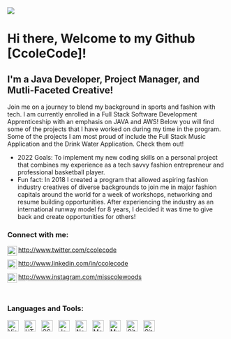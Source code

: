 
<head>
<img src = "Github Banner (2).png"></img>
</head>
<body>

  
  <h1> Hi there, Welcome to my Github [CcoleCode]!
  
## I'm a Java Developer, Project Manager, and Mutli-Faceted Creative!
  
Join me on a journey to blend my background in sports and fashion with tech.
I am currently enrolled in a Full Stack Software Development Apprenticeship with an emphasis on JAVA and AWS! Below you will find some of the projects that I have worked on during my time in the program. Some of the projects I am most proud of include the Full Stack Music Application and the Drink Water Application. Check them out!

- 2022 Goals: To implement my new coding skills on a personal project that combines my experience as a tech savvy fashion entrepreneur and professional basketball player. 
- Fun fact: In 2018 I created a program that allowed aspiring fashion industry creatives of diverse backgrounds to join me in major fashion capitals around the world for a week of workshops, networking and resume building opportunities. After experiencing the industry as an international runway model for 8 years, I decided it was time to give back and create opportunities for others!

### Connect with me:

<img align="left" alt="ccolecode | Twitter" width="22px" src="https://cdn.jsdelivr.net/npm/simple-icons@v3/icons/twitter.svg" /> http://www.twitter.com/ccolecode

<img align="left" alt="ccolecode | LinkedIn" width="22px" src="https://cdn.jsdelivr.net/npm/simple-icons@v3/icons/linkedin.svg" /> http://www.linkedin.com/in/ccolecode
    
<img align="left" alt="misscolewoods | Instagram" width="22px" src="https://cdn.jsdelivr.net/npm/simple-icons@v3/icons/instagram.svg" /> http://www.instagram.com/misscolewoods

<br/>

### Languages and Tools:

<img align="left" alt="Visual Studio Code" width="26px" src="https://cdn.jsdelivr.net/gh/devicons/devicon/icons/vscode/vscode-original.svg" style="padding-right:10px;" />

<img align="left" alt="HTML5" width="26px" src="https://cdn.jsdelivr.net/gh/devicons/devicon/icons/html5/html5-original.svg" style="padding-right:10px;" />
<img align="left" alt="CSS3" width="26px" src="https://cdn.jsdelivr.net/gh/devicons/devicon/icons/css3/css3-original.svg" style="padding-right:10px;" />
<img align="left" alt="JavaScript" width="26px" src="https://cdn.jsdelivr.net/gh/devicons/devicon/icons/javascript/javascript-original.svg" style="padding-right:10px;" />
<img align="left" alt="Node.js" width="26px" src="https://cdn.jsdelivr.net/gh/devicons/devicon/icons/nodejs/nodejs-original.svg" style="padding-right:10px;" />
<img align="left" alt="MongoDB" width="26px" src="https://cdn.jsdelivr.net/gh/devicons/devicon/icons/mongodb/mongodb-original.svg" style="padding-right:10px;" />
<img align="left" alt="MySQL" width="26px" src="https://cdn.jsdelivr.net/gh/devicons/devicon/icons/mysql/mysql-original.svg" style="padding-right:10px;" />
<img align="left" alt="Git" width="26px" src="https://cdn.jsdelivr.net/gh/devicons/devicon/icons/git/git-original.svg" style="padding-right:10px;" />
<img align="left" alt="GitHub" width="26px" src="https://user-images.githubusercontent.com/3369400/139447912-e0f43f33-6d9f-45f8-be46-2df5bbc91289.png" style="padding-right:10px;" />

<br />
<br />


</body>
